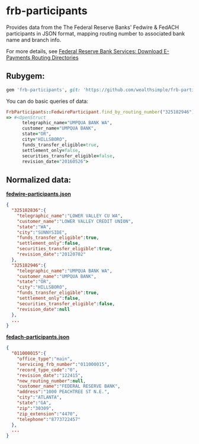 # frb-participants

Provides data from the The Federal Reserve Banks' Fedwire & FedACH participants in JSON format, mapping routing number to associated bank name and branch info.

For more details, see [Federal Reserve Bank Services: Download E-Payments Routing Directories](https://www.frbservices.org/EPaymentsDirectory/download.html)

## Rubygem:

```ruby
gem 'frb-participants', git: 'https://github.com/wealthsimple/frb-participants'
```

You can do basic queries of data:

```ruby
FrbParticipants::FedwireParticipant.find_by_routing_number("325182946")
=> #<OpenStruct
      telegraphic_name="UMPQUA BANK WA",
      customer_name="UMPQUA BANK",
      state="OR",
      city="HILLSBORO",
      funds_transfer_eligible=true,
      settlement_only=false,
      securities_transfer_eligible=false,
      revision_date="20160526">
```

## Normalized data:

 **[fedwire-participants.json](https://github.com/wealthsimple/frb-participants/blob/master/data/fedwire-participants.json)**

```json
{
  "325182836":{
    "telegraphic_name":"LOWER VALLEY CU WA",
    "customer_name":"LOWER VALLEY CREDIT UNION",
    "state":"WA",
    "city":"SUNNYSIDE",
    "funds_transfer_eligible":true,
    "settlement_only":false,
    "securities_transfer_eligible":true,
    "revision_date":"20120702"
  },
  "325182946":{
    "telegraphic_name":"UMPQUA BANK WA",
    "customer_name":"UMPQUA BANK",
    "state":"OR",
    "city":"HILLSBORO",
    "funds_transfer_eligible":true,
    "settlement_only":false,
    "securities_transfer_eligible":false,
    "revision_date":null
  },
  ...
}
```

 **[fedach-participants.json](https://github.com/wealthsimple/frb-participants/blob/master/data/fedach-participants.json)**

```json
{
  "011000015":{
    "office_type":"main",
    "servicing_frb_number":"011000015",
    "record_type_code":"0",
    "revision_date":"122415",
    "new_routing_number":null,
    "customer_name":"FEDERAL RESERVE BANK",
    "address":"1000 PEACHTREE ST N.E.",
    "city":"ATLANTA",
    "state":"GA",
    "zip":"30309",
    "zip_extension":"4470",
    "telephone":"8773722457"
  },
  ...
}
```
